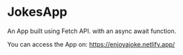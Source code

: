 # JokesApp

An App built using Fetch API.
with an async await function.

You can access the App on:
https://enjoyajoke.netlify.app/
